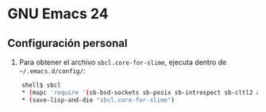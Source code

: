 # GNU Emacs 24

## Configuración personal

1.  Para obtener el archivo `sbcl.core-for-slime`, ejecuta dentro de `~/.emacs.d/config/`:

```sh
    shell$ sbcl
    * (mapc 'require '(sb-bsd-sockets sb-posix sb-introspect sb-cltl2 asdf))
    * (save-lisp-and-die "sbcl.core-for-slime")
```
